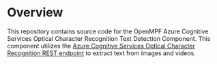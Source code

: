 # Overview

This repository contains source code for the OpenMPF Azure Cognitive Services
Optical Character Recognition Text Detection Component. This component utilizes 
the [Azure Cognitive Services Optical Character Recognition REST 
endpoint](https://westus.dev.cognitive.microsoft.com/docs/services/56f91f2d778daf23d8ec6739/operations/56f91f2e778daf14a499e1fc)
to extract text from images and videos.
